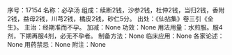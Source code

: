 序号：17154
名称：必孕汤
组成：续断2钱，沙参2钱，杜仲2钱，当归2钱，香附2钱，益母2钱，川芎2钱，橘皮2钱，砂仁5分。
出处：《仙拈集》卷三引《全生》。
主治：经期准而不孕。
加减：None
功效：None
用法用量：水煎服。服4剂，下期再服4剂，必无不孕者。
制备方法：None
临床应用：None
各家论述：None
用药禁忌：None
附注：None
